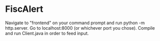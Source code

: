 # FiscAlert

Navigate to "frontend" on your command prompt and run python -m http.server. Go to localhost:8000 (or whichever port you chose). Compile and run Client.java in order to feed input.
